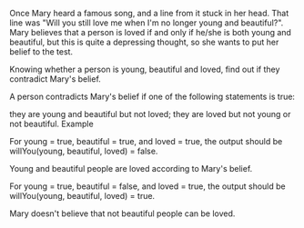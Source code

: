 Once Mary heard a famous song, and a line from it stuck in her head. That line was "Will you still love me when I'm no longer young and beautiful?". Mary believes that a person is loved if and only if he/she is both young and beautiful, but this is quite a depressing thought, so she wants to put her belief to the test.

Knowing whether a person is young, beautiful and loved, find out if they contradict Mary's belief.

A person contradicts Mary's belief if one of the following statements is true:

they are young and beautiful but not loved;
they are loved but not young or not beautiful.
Example

For young = true, beautiful = true, and loved = true, the output should be
willYou(young, beautiful, loved) = false.

Young and beautiful people are loved according to Mary's belief.

For young = true, beautiful = false, and loved = true, the output should be
willYou(young, beautiful, loved) = true.

Mary doesn't believe that not beautiful people can be loved.
